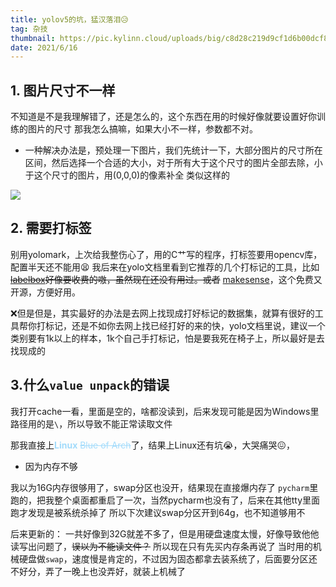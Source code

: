 ```yaml
---
title: yolov5的坑，猛汉落泪😥
tag: 杂技
thumbnail: https://pic.kylinn.cloud/uploads/big/c8d28c219d9cf1d6b00dcf875c9b0ba8.jpg
date: 2021/6/16
---
```


## 1. 图片尺寸不一样
   不知道是不是我理解错了，还是怎么的，这个东西在用的时候好像就要设置好你训练的图片的尺寸
   那我怎么搞嘛，如果大小不一样，参数都不对。
- 一种解决办法是，预处理一下图片，我们先统计一下，大部分图片的尺寸所在区间，然后选择一个合适的大小，对于所有大于这个尺寸的图片全部去除，小于这个尺寸的图片，用(0,0,0)的像素补全
类似这样的

![](https://pic.kylinn.cloud/uploads/big/aad9013b5de3fbf3c96fe6582b3e2841.png)


## 2. 需要打标签
别用yolomark，上次给我整伤心了，用的C艹写的程序，打标签要用opencv库，配置半天还不能用😫
我后来在yolo文档里看到它推荐的几个打标记的工具，比如 ~~[labelbox](https://labelbox.com/)好像要收费的嗷，虽然现在还没有用过。或者~~ [makesense](https://www.makesense.ai/)，这个免费又开源，方便好用。

❌但是但是，其实最好的办法是去网上找现成打好标记的数据集，就算有很好的工具帮你打标记，还是不如你去网上找已经打好的来的快，yolo文档里说，建议一个类别要有1k以上的样本，1k个自己手打标记，怕是要我死在椅子上，所以最好是去找现成的

## 3.什么`value unpack`的错误
我打开cache一看，里面是空的，啥都没读到，后来发现可能是因为Windows里路径用的是`\`，所以导致不能正常读取文件

那我直接上<font color="#A2DBFB">**Linux** ~~Blue of Arch~~</font>了，结果上Linux还有坑😭，大哭痛哭😖，
 - 因为内存不够

我以为16G内存很够用了，swap分区也没开，结果现在直接爆内存了
`pycharm`里跑的，把我整个桌面都重启了一次，当然pycharm也没有了，后来在其他tty里面跑才发现是被系统杀掉了
所以下次建议swap分区开到64g，也不知道够用不

后来更新的：
一共好像到32G就差不多了，但是用硬盘速度太慢，好像导致他他读写出问题了，~~误以为不能读文件？~~
所以现在只有先买内存条再说了
当时用的机械硬盘做`swap`，速度慢是肯定的，不过因为固态都拿去装系统了，后面要分区还不好分，弄了一晚上也没弄好，就装上机械了
